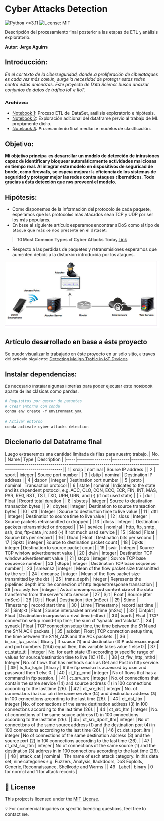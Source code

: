 
# Cyber Attacks Detection
![Python >=3.11](https://img.shields.io/badge/python-%3E%3D3.11-blue.svg)
![License: MIT](https://img.shields.io/badge/License-MIT-green.svg)

Descripción del procesamiento final posterior a las etapas de ETL y análisis exploratorio.

**Autor: Jorge Aguirre**

## Introducción:

_En el contexto de la ciberseguridad, donde la proliferación de ciberataques es cada vez más común, surge la necesidad de proteger estas redes contra éstas amenazas. Este proyecto de Data Science busca analizar conjuntos de datos de tráfico IoT e IIoT._

### Archivos:
- [Notebook 1](Notebook01.ipynb): Proceso ETL del DataSet, análisis exploratorio e hipótesis.
- [Notebook 2](Notebook02.ipynb): Exploración adicional del dataframe previo al trabajo de ML propiamente dicho.
- [Notebook 3](Notebook03.ipynb): Procesamiento final mediante modelos de clasificación.
  
## Objetivo:

**Mi objetivo principal es desarrollar un modelo de detección de intrusiones capaz de identificar y bloquear automáticamente actividades maliciosas en tiempo real. Al integrar este modelo en dispositivos de seguridad de borde, como firewalls, se espera mejorar la eficiencia de los sistemas de seguridad y proteger mejor las redes contra ataques cibernéticos. Todo gracias a ésta detección que nos proveerá el modelo.**

## Hipótesis:
+ Como disponemos de la información del protocolo de cada paquete, esperamos que los protocolos más atacados sean TCP y UDP por ser los más populares.
+ En base al siguiente artículo esperamos encontrar a DoS como el tipo de ataque que más se nos presente en el dataset:
> **10 Most Common Types of Cyber Attacks Today** [Link](https://www.crowdstrike.com/cybersecurity-101/cyberattacks/most-common-types-of-cyberattacks/)
+ Respecto a las pérdidas de paquetes y retransmisiones esperamos que aumenten debido a la distorsión introducida por los ataques.

![Esquema conceptual](esquema_conceptual.png)

## Artículo desarrollado en base a éste proyecto
Se puede visualizar lo trabajado en éste proyecto en un sólo sitio, a traves del artículo siguiente:
[Detecting Malign Traffic in IoT Devices](https://www.linkedin.com/posts/jorgeaguirre-dev_datascience-machinelearning-python-activity-7206966056551165954-AIW2?utm_source=share&utm_medium=member_desktop&rcm=ACoAAAZWR78BOH_U0YYaXrXolrQlxKMa6BJU11s)

## Instalar dependencias:
Es necesario instalar algunas librerías para poder ejecutar éste notebook aparte de las clásicas como pandas.

```python
# Requisitos por gestor de paquetes
# Crear entorno con conda
conda env create -f environment.yml

# Activar entorno
conda activate cyber-attacks-detection

```

## Diccionario del Dataframe final
Luego extraeremos una cantidad limitada de filas para nuestro trabajo.
| No. | Name            | Type    | Description                                                                                                             |
|-----|-----------------|---------|-------------------------------------------------------------------------------------------------------------------------|
| 1   | srcip           | nominal | Source IP address                                                                                                       |
| 2   | sport           | integer | Source port number                                                                                                      |
| 3   | dstip           | nominal | Destination IP address                                                                                                  |
| 4   | dsport          | integer | Destination port number                                                                                                 |
| 5   | proto           | nominal | Transaction protocol                                                                                                    |
| 6   | state           | nominal | Indicates to the state and its dependent protocol, e.g. ACC, CLO, CON, ECO, ECR, FIN, INT, MAS, PAR, REQ, RST, TST, TXD, URH, URN, and (-) (if not used state) |
| 7   | dur             | Float   | Record total duration                                                                                                   |
| 8   | sbytes          | Integer | Source to destination transaction bytes                                                                                 |
| 9   | dbytes          | Integer | Destination to source transaction bytes                                                                                 |
| 10  | sttl            | Integer | Source to destination time to live value                                                                                |
| 11  | dttl            | Integer | Destination to source time to live value                                                                                |
| 12  | sloss           | Integer | Source packets retransmitted or dropped                                                                                 |
| 13  | dloss           | Integer | Destination packets retransmitted or dropped                                                                            |
| 14  | service         | nominal | http, ftp, smtp, ssh, dns, ftp-data ,irc  and (-) if not much used service                                               |
| 15  | Sload           | Float   | Source bits per second                                                                                                  |
| 16  | Dload           | Float   | Destination bits per second                                                                                             |
| 17  | Spkts           | integer | Source to destination packet count                                                                                      |
| 18  | Dpkts           | integer | Destination to source packet count                                                                                      |
| 19  | swin            | integer | Source TCP window advertisement value                                                                                   |
| 20  | dwin            | integer | Destination TCP window advertisement value                                                                              |
| 21  | stcpb           | integer | Source TCP base sequence number                                                                                         |
| 22  | dtcpb           | integer | Destination TCP base sequence number                                                                                    |
| 23  | smeansz         | integer | Mean of the flow packet size transmitted by the src                                                                     |
| 24  | dmeansz         | integer | Mean of the flow packet size transmitted by the dst                                                                     |
| 25  | trans_depth     | integer | Represents the pipelined depth into the connection of http request/response transaction                                 |
| 26  | res_bdy_len     | integer | Actual uncompressed content size of the data transferred from the server’s http service                                |
| 27  | Sjit            | Float   | Source jitter (mSec)                                                                                                    |
| 28  | Djit            | Float   | Destination jitter (mSec)                                                                                               |
| 29  | Stime           | Timestamp | record start time                                                                                                      |
| 30  | Ltime           | Timestamp | record last time                                                                                                       |
| 31  | Sintpkt         | Float   | Source interpacket arrival time (mSec)                                                                                  |
| 32  | Dintpkt         | Float   | Destination interpacket arrival time (mSec)                                                                             |
| 33  | tcprtt          | Float   | TCP connection setup round-trip time, the sum of ’synack’ and ’ackdat’.                                                |
| 34  | synack          | Float   | TCP connection setup time, the time between the SYN and the SYN_ACK packets.                                            |
| 35  | ackdat          | Float   | TCP connection setup time, the time between the SYN_ACK and the ACK packets.                                            |
| 36  | is_sm_ips_ports | Binary  | If source (1) and destination (3)IP addresses equal and port numbers (2)(4) equal then, this variable takes value 1 else 0 |
| 37  | ct_state_ttl    | Integer | No. for each state (6) according to specific range of values for source/destination time to live (10) (11).            |
| 38  | ct_flw_http_mthd | Integer | No. of flows that has methods such as Get and Post in http service.                                                     |
| 39  | is_ftp_login    | Binary  | If the ftp session is accessed by user and password then 1 else 0.                                                      |
| 40  | ct_ftp_cmd      | integer | No of flows that has a command in ftp session.                                                                          |
| 41  | ct_srv_src      | integer | No. of connections that contain the same service (14) and source address (1) in 100 connections according to the last time (26). |
| 42  | ct_srv_dst      | integer | No. of connections that contain the same service (14) and destination address (3) in 100 connections according to the last time (26). |
| 43  | ct_dst_ltm      | integer | No. of connections of the same destination address (3) in 100 connections according to the last time (26).            |
| 44  | ct_src_ltm      | integer | No. of connections of the same source address (1) in 100 connections according to the last time (26).                 |
| 45  | ct_src_dport_ltm | integer | No of connections of the same source address (1) and the destination port (4) in 100 connections according to the last time (26). |
| 46  | ct_dst_sport_ltm | integer | No of connections of the same destination address (3) and the source port (2) in 100 connections according to the last time (26). |
| 47  | ct_dst_src_ltm  | integer | No of connections of the same source (1) and the destination (3) address in in 100 connections according to the last time (26). |
| 48  | attack_cat      | nominal | The name of each attack category. In this data set, nine categories e.g. Fuzzers, Analysis, Backdoors, DoS Exploits, Generic, Reconnaissance, Shellcode and Worms |
| 49  | Label           | binary  | 0 for normal and 1 for attack records                                                                                    |

## 📄 License

This project is licensed under the [MIT License](./LICENSE).

💡 For commercial inquiries or specific licensing questions, feel free to contact me.